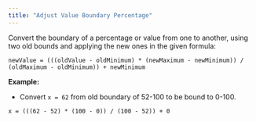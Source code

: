 ```yaml
---
title: "Adjust Value Boundary Percentage"
---
```


Convert the boundary of a percentage or value from one to another, using two old bounds and applying the new ones in the given formula:

```
newValue = (((oldValue - oldMinimum) * (newMaximum - newMinimum)) / (oldMaximum - oldMinimum)) + newMinimum
```

**Example:**
* Convert `x = 62` from old boundary of 52-100 to be bound to 0-100.


`x = (((62 - 52) * (100 - 0)) / (100 - 52)) + 0`
